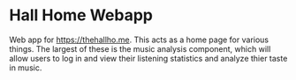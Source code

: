 # Hall Home Webapp
Web app for https://thehallho.me. This acts as a home page for various things. The largest of these is the music analysis component, which will allow users to log in and view their listening statistics and analyze thier taste in music.
